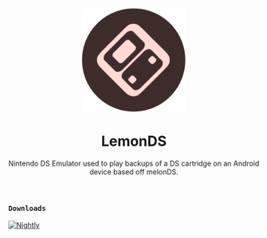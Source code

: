 <div align="center">
  <img width="210em" height="auto" src="base.png" alt="base" border="0">
</div>
<h1 align="center">
  <b>LemonDS</b>
</h1>
<p align="center">
Nintendo DS Emulator used to play backups of a DS cartridge on an Android device based off melonDS.
</p>
  <br/>

### `Downloads`
[![Nightly](https://img.shields.io/github/v/release/axterv2/citrus-ds)](https://github.com/axterv2/citrus-ds/releases/latest)
